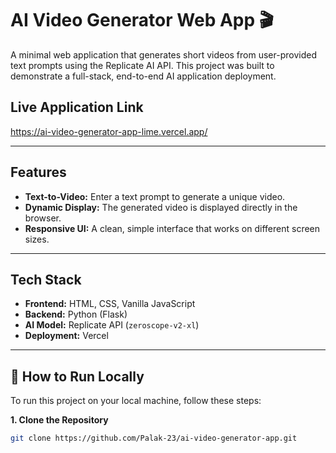 # AI Video Generator Web App 🎬

A minimal web application that generates short videos from user-provided text prompts using the Replicate AI API. This project was built to demonstrate a full-stack, end-to-end AI application deployment.

## Live Application Link
https://ai-video-generator-app-lime.vercel.app/

---

## Features

-   **Text-to-Video:** Enter a text prompt to generate a unique video.
-   **Dynamic Display:** The generated video is displayed directly in the browser.
-   **Responsive UI:** A clean, simple interface that works on different screen sizes.

---

## Tech Stack

-   **Frontend:** HTML, CSS, Vanilla JavaScript
-   **Backend:** Python (Flask)
-   **AI Model:** Replicate API (`zeroscope-v2-xl`)
-   **Deployment:** Vercel

---

## 🚀 How to Run Locally

To run this project on your local machine, follow these steps:

**1. Clone the Repository**
```bash
git clone https://github.com/Palak-23/ai-video-generator-app.git


